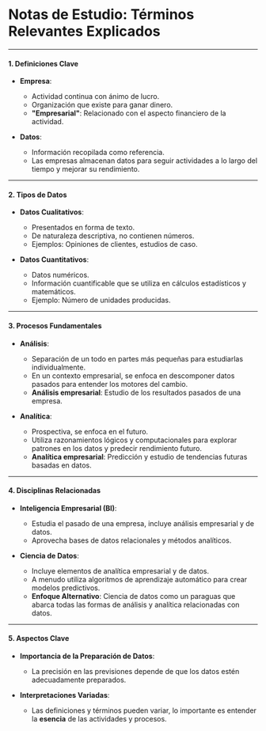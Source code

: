 # Notas de Estudio: Términos Relevantes Explicados

---

#### 1. **Definiciones Clave**

   - **Empresa**:
     - Actividad continua con ánimo de lucro.
     - Organización que existe para ganar dinero.
     - **"Empresarial"**: Relacionado con el aspecto financiero de la actividad.

   - **Datos**:
     - Información recopilada como referencia.
     - Las empresas almacenan datos para seguir actividades a lo largo del tiempo y mejorar su rendimiento.

---

#### 2. **Tipos de Datos**

   - **Datos Cualitativos**:
     - Presentados en forma de texto.
     - De naturaleza descriptiva, no contienen números.
     - Ejemplos: Opiniones de clientes, estudios de caso.
  
   - **Datos Cuantitativos**:
     - Datos numéricos.
     - Información cuantificable que se utiliza en cálculos estadísticos y matemáticos.
     - Ejemplo: Número de unidades producidas.

---

#### 3. **Procesos Fundamentales**

   - **Análisis**:
     - Separación de un todo en partes más pequeñas para estudiarlas individualmente.
     - En un contexto empresarial, se enfoca en descomponer datos pasados para entender los motores del cambio.
     - **Análisis empresarial**: Estudio de los resultados pasados de una empresa.

   - **Analítica**:
     - Prospectiva, se enfoca en el futuro.
     - Utiliza razonamientos lógicos y computacionales para explorar patrones en los datos y predecir rendimiento futuro.
     - **Analítica empresarial**: Predicción y estudio de tendencias futuras basadas en datos.

---

#### 4. **Disciplinas Relacionadas**

   - **Inteligencia Empresarial (BI)**:
     - Estudia el pasado de una empresa, incluye análisis empresarial y de datos.
     - Aprovecha bases de datos relacionales y métodos analíticos.

   - **Ciencia de Datos**:
     - Incluye elementos de analítica empresarial y de datos.
     - A menudo utiliza algoritmos de aprendizaje automático para crear modelos predictivos.
     - **Enfoque Alternativo**: Ciencia de datos como un paraguas que abarca todas las formas de análisis y analítica relacionadas con datos.

---

#### 5. **Aspectos Clave**

   - **Importancia de la Preparación de Datos**:
     - La precisión en las previsiones depende de que los datos estén adecuadamente preparados.

   - **Interpretaciones Variadas**:
     - Las definiciones y términos pueden variar, lo importante es entender la **esencia** de las actividades y procesos.